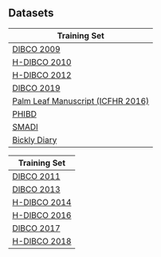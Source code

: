 
## Datasets

| Training Set |
|--------------|
| [DIBCO 2009](http://users.iit.demokritos.gr/~bgat/DIBCO2009/benchmark/) |
| [H-DIBCO 2010](http://users.iit.demokritos.gr/~bgat/H-DIBCO2010/benchmark/) |
| [H-DIBCO 2012](http://utopia.duth.gr/~ipratika/HDIBCO2012/benchmark/) |
| [DIBCO 2019](https://vc.ee.duth.gr/dibco2019/benchmark/) |
| [Palm Leaf Manuscript (ICFHR 2016)](http://amadi.univ-lr.fr/ICFHR2016_Contest/) |
| [PHIBD](http://www.iapr-tc11.org/mediawiki/index.php/Persian_Heritage_Image_Binarization_Dataset_(PHIBD_2012)) |
| [SMADI](https://tc11.cvc.uab.es/datasets/SMADI_1) |
| [Bickly Diary](https://github.com/vqnhat/DSN-Binarization/files/2793688/original_gt_labeled.zip) |

| Training Set |
|--------------|
| [DIBCO 2011](http://utopia.duth.gr/~ipratika/DIBCO2011/benchmark/) |
| [DIBCO 2013](http://utopia.duth.gr/~ipratika/DIBCO2013/benchmark/) |
| [H-DIBCO 2014](http://users.iit.demokritos.gr/~bgat/HDIBCO2014/benchmark/) |
| [H-DIBCO 2016](http://vc.ee.duth.gr/h-dibco2016/benchmark/) |
| [DIBCO 2017](http://vc.ee.duth.gr/dibco2017/benchmark/) |
| [H-DIBCO 2018](https://vc.ee.duth.gr/h-dibco2018/benchmark/) |
